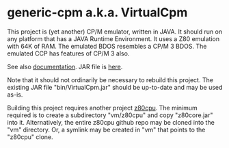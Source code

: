 # generic-cpm a.k.a. VirtualCpm

This project is (yet another) CP/M emulator, written in JAVA.
It should run on any platform that has a JAVA Runtime Environment.
It uses a Z80 emulation with 64K of RAM.
The emulated BDOS resembles a CP/M 3 BDOS. The emulated CCP has features of CP/M 3 also.

See also [documentation](doc/VirtualCpm.pdf).
JAR file is [here](bin/VirtualCpm.jar).

Note that it should not ordinarily be necessary to rebuild
this project. The existing JAR file "bin/VirtualCpm.jar"
should be up-to-date and may be used as-is.

Building this project requires another project
[z80cpu](https://github.com/durgadas311/z80cpu).
The minimum required is to create a subdirectory
"vm/z80cpu" and copy "z80core.jar" into it.
Alternatively, the entire z80cpu github repo may be
cloned into the "vm" directory.
Or, a symlink may be created in "vm" that points to the
"z80cpu" clone.
